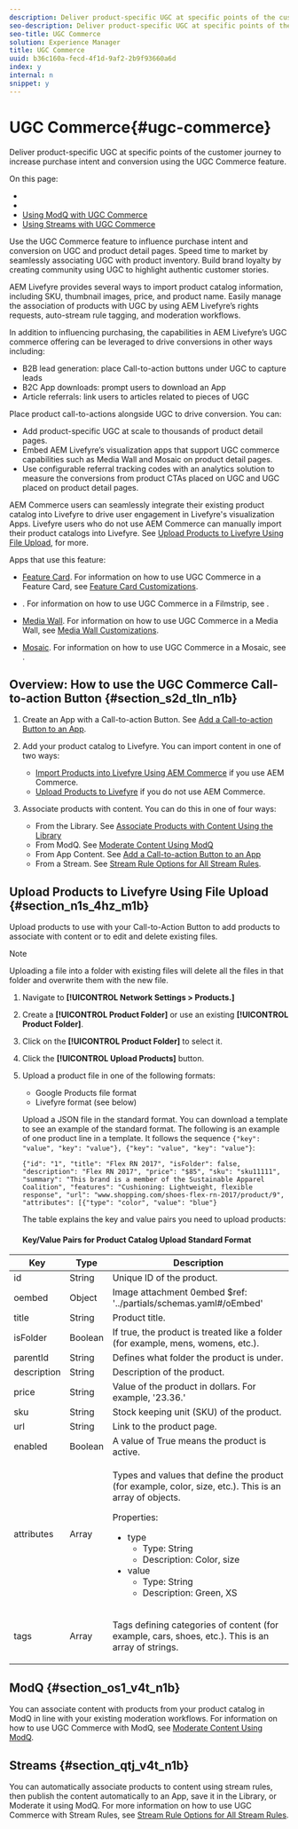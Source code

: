 ```yaml
---
description: Deliver product-specific UGC at specific points of the customer journey to increase purchase intent and conversion using the UGC Commerce feature.
seo-description: Deliver product-specific UGC at specific points of the customer journey to increase purchase intent and conversion using the UGC Commerce feature.
seo-title: UGC Commerce
solution: Experience Manager
title: UGC Commerce
uuid: b36c160a-fecd-4f1d-9af2-2b9f93660a6d
index: y
internal: n
snippet: y
---
```


# UGC Commerce{#ugc-commerce}

Deliver product-specific UGC at specific points of the customer journey to increase purchase intent and conversion using the UGC Commerce feature.

On this page:

* [](#c_ugc_commerce/section_s2d_tln_n1b) 
* [](#c_ugc_commerce/section_n1s_4hz_m1b) 
* [Using ModQ with UGC Commerce](#c_ugc_commerce/section_os1_v4t_n1b) 
* [Using Streams with UGC Commerce](#c_ugc_commerce/section_qtj_v4t_n1b)

Use the UGC Commerce feature to influence purchase intent and conversion on UGC and product detail pages. Speed time to market by seamlessly associating UGC with product inventory. Build brand loyalty by creating community using UGC to highlight authentic customer stories.

AEM Livefyre provides several ways to import product catalog information, including SKU, thumbnail images, price, and product name. Easily manage the association of products with UGC by using AEM Livefyre’s rights requests, auto-stream rule tagging, and moderation workflows.

In addition to influencing purchasing, the capabilities in AEM Livefyre’s UGC commerce offering can be leveraged to drive conversions in other ways including:

* B2B lead generation: place Call-to-action buttons under UGC to capture leads
* B2C App downloads: prompt users to download an App
* Article referrals: link users to articles related to pieces of UGC

Place product call-to-actions alongside UGC to drive conversion. You can:

* Add product-specific UGC at scale to thousands of product detail pages.
* Embed AEM Livefyre’s visualization apps that support UGC commerce capabilities such as Media Wall and Mosaic on product detail pages.
* Use configurable referral tracking codes with an analytics solution to measure the conversions from product CTAs placed on UGC and UGC placed on product detail pages.

AEM Commerce users can seamlessly integrate their existing product catalog into Livefyre to drive user engagement in Livefyre's visualization Apps. Livefyre users who do not use AEM Commerce can manually import their product catalogs into Livefyre. See [Upload Products to Livefyre Using File Upload](#c_ugc_commerce/section_n1s_4hz_m1b), for more.

Apps that use this feature:

* [Feature Card](c-feature-card-app/c-feature-card-app.md#c_feature_card_app). For information on how to use UGC Commerce in a Feature Card, see [Feature Card Customizations](c-feature-card-app/c-feature-card-app.md#section_uds_gzm_5y).

* [](c-filmstrip-app/c-filmstrip-app.md#concept_jpc_n2j_jbb). For information on how to use UGC Commerce in a Filmstrip, see [](c-filmstrip-app/c-filmstrip-customizations.md#c_filmstrip_customizations).

* [Media Wall](c-media-wall-app/c-media-wall-app.md#c_media_wall_app). For information on how to use UGC Commerce in a Media Wall, see [Media Wall Customizations](c-media-wall-app/r-media-wall-customizations.md#r_media_wall_customizations).

* [Mosaic](c-mosaic-app/c-mosaic-app.md#c_mosaic_app). For information on how to use UGC Commerce in a Mosaic, see [](c-mosaic-app/c-mosaic-customizations.md#c_mosaic_customizations).

## Overview: How to use the UGC Commerce Call-to-action Button {#section_s2d_tln_n1b}

1. Create an App with a Call-to-action Button. See [Add a Call-to-action Button to an App](t_add_a_call_to_action_button_to_an_app.md#t_add_a_call_to_action_button_to_an_app).
1. Add your product catalog to Livefyre. You can import content in one of two ways:

    * [Import Products into Livefyre Using AEM Commerce](t_associate_products_with_ugc_using_aem_commerce.md#t_associate_products_with_ugc_using_aem_commerce) if you use AEM Commerce.
    * [Upload Products to Livefyre](#c_ugc_commerce/section_n1s_4hz_m1b) if you do not use AEM Commerce.

1. Associate products with content. You can do this in one of four ways:

    * From the Library. See [Associate Products with Content Using the Library](t-associate-products-with-content-using-the-library.md#t_associate_products_with_content_using_the_library)
    * From ModQ. See [Moderate Content Using ModQ](t_approve_content_from_modq.md#t_approve_content_from_modq)
    * From App Content. See [Add a Call-to-action Button to an App](t_add_a_call_to_action_button_to_an_app.md#t_add_a_call_to_action_button_to_an_app)
    * From a Stream. See [Stream Rule Options for All Stream Rules](c-stream-rule-options-for-all-stream-rules.md#c_stream_rule_options_for_all_stream_rules).

## Upload Products to Livefyre Using File Upload {#section_n1s_4hz_m1b}

Upload products to use with your Call-to-Action Button to add products to associate with content or to edit and delete existing files.

>[!NOTE]
>
>Uploading a file into a folder with existing files will delete all the files in that folder and overwrite them with the new file.

1. Navigate to **[!UICONTROL Network Settings > Products.]**
1. Create a **[!UICONTROL Product Folder]** or use an existing **[!UICONTROL Product Folder]**.

1. Click on the **[!UICONTROL Product Folder]** to select it.
1. Click the **[!UICONTROL Upload Products]** button.
1. Upload a product file in one of the following formats:

    * Google Products file format
    * Livefyre format (see below)

   Upload a JSON file in the standard format. You can download a template to see an example of the standard format. The following is an example of one product line in a template. It follows the sequence `{"key": "value", "key": "value"}, {"key": "value", "key": "value"}`:

   ```
   {"id": "1", "title": "Flex RN 2017", "isFolder": false, "description": "Flex RN 2017", "price": "$85", "sku": "sku11111", "summary": "This brand is a member of the Sustainable Apparel Coalition", "features": "Cushioning: Lightweight, flexible response", "url": "www.shopping.com/shoes-flex-rn-2017/product/9", "attributes": [{"type": "color", "value": "blue"}
   ```

   The table explains the key and value pairs you need to upload products:

   #### Key/Value Pairs for Product Catalog Upload Standard Format
<table frame="all" rowsep="1" colsep="1" id="table_x41_fkv_n1b">  
 <thead> 
  <tr> 
   <th class="entry"> Key </th> 
   <th class="entry"> Type </th> 
   <th class="entry"> Description </th> 
  </tr> 
 </thead>
 <tbody> 
  <tr> 
   <td> <span class="codeph"> id </span> </td> 
   <td> String </td> 
   <td> Unique ID of the product. </td> 
  </tr> 
  <tr> 
   <td> <span class="codeph"> oembed </span> </td> 
   <td> Object </td> 
   <td> Image attachment 0embed $ref: '../partials/schemas.yaml#/oEmbed' </td> 
  </tr> 
  <tr> 
   <td> <span class="codeph"> title </span> </td> 
   <td> String </td> 
   <td> Product title. </td> 
  </tr> 
  <tr> 
   <td> <span class="codeph"> isFolder </span> </td> 
   <td> Boolean </td> 
   <td> If true, the product is treated like a folder (for example, mens, womens, etc.). </td> 
  </tr> 
  <tr> 
   <td> <span class="codeph"> parentId </span> </td> 
   <td> String </td> 
   <td> Defines what folder the product is under. </td> 
  </tr> 
  <tr> 
   <td> <span class="codeph"> description </span> </td> 
   <td> String </td> 
   <td> Description of the product. </td> 
  </tr> 
  <tr> 
   <td> <span class="codeph"> price </span> </td> 
   <td> String </td> 
   <td> Value of the product in dollars. For example, '23.36.' </td> 
  </tr> 
  <tr> 
   <td> <span class="codeph"> sku </span> </td> 
   <td> String </td> 
   <td> Stock keeping unit (SKU) of the product. </td> 
  </tr> 
  <tr> 
   <td> <span class="codeph"> url </span> </td> 
   <td> String </td> 
   <td> Link to the product page. </td> 
  </tr> 
  <tr> 
   <td> <span class="codeph"> enabled </span> </td> 
   <td> Boolean </td> 
   <td> A value of True means the product is active. </td> 
  </tr> 
  <tr> 
   <td> <span class="codeph"> attributes </span> </td> 
   <td> Array </td> 
   <td> <p>Types and values that define the product (for example, color, size, etc.). This is an array of objects.</p> <p>Properties:</p> 
    <ul id="ul_rkb_z3w_41b"> 
     <li> <span class="codeph"> type </span> 
      <ul id="ul_j5z_zkw_41b"> 
       <li>Type: String</li> 
       <li>Description: Color, size</li> 
      </ul></li> 
     <li> <span class="codeph"> value </span> 
      <ul id="ul_pyh_blw_41b"> 
       <li>Type: String</li> 
       <li>Description: Green, XS</li> 
      </ul></li> 
    </ul> </td> 
  </tr> 
  <tr> 
   <td> <span class="codeph"> tags </span> </td> 
   <td> Array </td> 
   <td> <p>Tags defining categories of content (for example, cars, shoes, etc.). This is an array of strings.</p> </td> 
  </tr> 
 </tbody> 
</table>

## ModQ {#section_os1_v4t_n1b}

You can associate content with products from your product catalog in ModQ in line with your existing moderation workflows. For information on how to use UGC Commerce with ModQ, see [Moderate Content Using ModQ](t_approve_content_from_modq.md#t_approve_content_from_modq).

## Streams {#section_qtj_v4t_n1b}

You can automatically associate products to content using stream rules, then publish the content automatically to an App, save it in the Library, or Moderate it using ModQ. For more information on how to use UGC Commerce with Stream Rules, see [Stream Rule Options for All Stream Rules](c-stream-rule-options-for-all-stream-rules.md#c_stream_rule_options_for_all_stream_rules).
